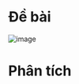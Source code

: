 # Đề bài
![image](https://github.com/VanHoang110802/Competitive_Programming/assets/108053955/458cb5a0-1e86-45db-ac08-8de123344ad9)

# Phân tích
